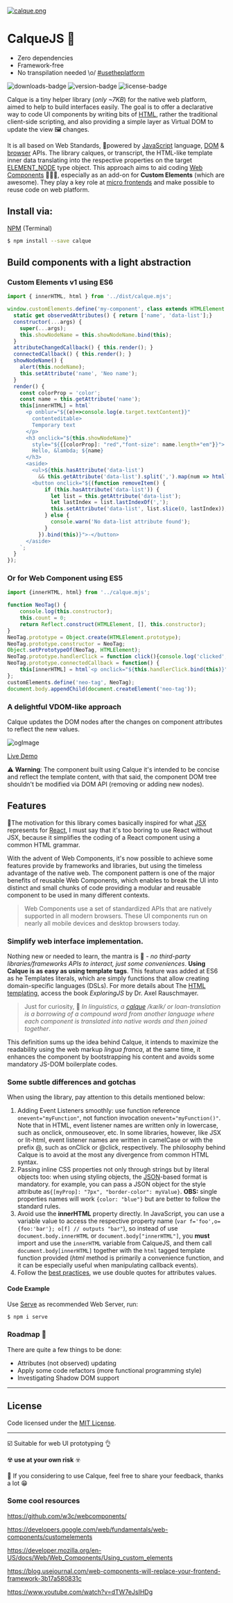 [![calque.png](https://i.postimg.cc/BbrSv6qm/calque.png)](https://postimg.cc/K35Sqm3T)


# CalqueJS 📑
* Zero dependencies
* Framework-free
* No transpilation needed
\o/ [#usetheplatform](https://webplatform.github.io/) 

![downloads-badge](https://flat.badgen.net/npm/dt/calque)
![version-badge](https://flat.badgen.net/npm/v/calque)
![license-badge](https://flat.badgen.net/npm/license/calque)


Calque is a tiny helper library (_only ~7KB_) for the native web platform, aimed to help to build interfaces easily. The goal is to offer a declarative way to code UI components by writing bits of [HTML](https://html.spec.whatwg.org/multipage/), rather the traditional client-side scripting, and also providing a simple layer as Virtual DOM to update the view 🖼️ changes.

It is all based on Web Standards, 💪powered by [JavaScript](https://developer.mozilla.org/en-US/docs/Web/JavaScript) language, [DOM](https://developer.mozilla.org/en-US/docs/Web/API/Document_Object_Model) & [browser](https://developer.mozilla.org/en-US/docs/Web/API/Window) APIs. The library calques, or transcript, the HTML-like template inner data translating into the respective properties on the target [ELEMENT_NODE](https://developer.mozilla.org/en-US/docs/Web/API/HTMLElement) type object. This approach aims to aid coding [Web Components](https://www.webcomponents.org/) 🖤💙💛, especially as an add-on for **Custom Elements** (which are awesome). They play a key role at [micro frontends](https://micro-frontends.org) and make possible to reuse code on web platform.



## Install via:

[NPM](https://npmjs.com) (Terminal)
```sh
$ npm install --save calque
```


## Build components with a light abstraction

### Custom Elements v1 using ES6


```javascript
import { innerHTML, html } from '../dist/calque.mjs';

window.customElements.define('my-component', class extends HTMLElement {
  static get observedAttributes() { return ['name', 'data-list'];}
  constructor(...args) {
    super(...args);
    this.showNodeName = this.showNodeName.bind(this);
  }
  attributeChangedCallback() { this.render(); }
  connectedCallback() { this.render(); }
  showNodeName() {
    alert(this.nodeName);
    this.setAttribute('name', 'Neo name');
  }
  render() {
    const colorProp = 'color';
    const name = this.getAttribute('name');
    this[innerHTML] = html`
      <p onblur="${(e)=>console.log(e.target.textContent)}" 
        contenteditable>
        Temporary text
      </p>
      <h3 onclick="${this.showNodeName}" 
        style="${{[colorProp]: "red","font-size": name.length+"em"}}">
        Hello, &lambda; ${name}
      </h3>
      <aside>
        <ul>${this.hasAttribute('data-list') 
          && this.getAttribute('data-list').split(',').map(num => html`<li>${num}</li>`)}</ul>
        <button onclick="${(function removeItem() {
            if (this.hasAttribute('data-list')) {
              let list = this.getAttribute('data-list');
              let lastIndex = list.lastIndexOf(',');
              this.setAttribute('data-list', list.slice(0, lastIndex));
            } else {
              console.warn('No data-list attribute found');
            }
          }).bind(this)}">-</button>
      </aside>
    `;
  }
});
```


### Or for Web Component using ES5

```js
import {innerHTML, html} from '../calque.mjs';

function NeoTag() {
	console.log(this.constructor);
	this.count = 0;
	return Reflect.construct(HTMLElement, [], this.constructor);
}
NeoTag.prototype = Object.create(HTMLElement.prototype);
NeoTag.prototype.constructor = NeoTag;
Object.setPrototypeOf(NeoTag, HTMLElement);
NeoTag.prototype.handlerClick = function click(){console.log('clicked', this);};
NeoTag.prototype.connectedCallback = function() {
	this[innerHTML] = html`<p onclick="${this.handlerClick.bind(this)}">Neo Tag</p>`;
};
customElements.define('neo-tag', NeoTag);
document.body.appendChild(document.createElement('neo-tag'));
```

### A delightful VDOM-like approach

Calque updates the DOM nodes after the changes on component attributes to reflect the new values.

![ogImage](https://i.postimg.cc/vBHVjpv6/calquejs-video.gif)

[Live Demo](https://next.plnkr.co/edit/XTq7fqxyQawTeQuwdsZi?preview)


⚠️ **Warning**: The component built using Calque it's intended to be concise and reflect the template content, with that said, the component DOM tree shouldn't be modified via DOM API (removing or adding new nodes).


## Features

🔧The motivation for this library comes basically inspired for what [JSX](https://reactjs.org/docs/introducing-jsx.html) represents for [React](https://reactjs.org/), I must say that it's too boring to use React without JSX, because it simplifies the coding of a React component using a common HTML grammar.

With the advent of Web Components, it's now possible to achieve some features provide by frameworks and libraries, but using the timeless advantage of the native web. The component pattern is one of the major benefits of reusable Web Components, which enables to break the UI into distinct and small chunks of code providing a modular and reusable component to be used in many different contexts.

>Web Components use a set of standardized APIs that are natively supported in all modern browsers. These UI components run on nearly all mobile devices and desktop browsers today.

### Simplify web interface implementation.

Nothing new or needed to learn, the mantra is 🙏 - _no third-party libraries/frameworks APIs to interact, just some conveniences_. **Using Calque is as easy as using template tags**. This feature was added at ES6 as he Templates literals, which are simply functions that allow creating domain-specific languages (DSLs). For more details about The [HTML templating](http://exploringjs.com/es6/ch_template-literals.html#sec_html-tag-function-implementation), access the book _ExploringJS_ by Dr. Axel Rauschmayer.

> Just for curiosity, 🤔 _In linguistics, a [calque](https://en.wikipedia.org/wiki/Calque) /kælk/ or loan-translation is a borrowing of a compound word from another language where each component is translated into native words and then joined together_. 

This definition sums up the idea behind Calque, it intends to maximize the readability using the web markup _lingua franca_, at the same time, it enhances the component by bootstrapping his content and avoids some mandatory JS-DOM boilerplate codes.


### Some subtle differences and gotchas

When using the library, pay attention to this details mentioned below:

1. Adding Event Listeners smoothly: use function reference `onevent="myFunction"`, not function invocation `onevent="myFunction()"`. Note that in HTML, event listener names are written only in lowercase, such as onclick, onmouseover, etc. In some libraries, however, like JSX or lit-html, event listener names are written in camelCase or with the prefix @, such as onClick or @click, respectively. The philosophy behind Calque is to avoid at the most any divergence from common HTML syntax.
2. Passing inline CSS properties not only through strings but by literal objects too: when using styling objects, the [JSON](https://www.json.org/)-based format is mandatory. for example, you can pass a JSON object for the style attribute as`{[myProp]: "7px", "border-color": myValue}`. **OBS:** single properties names will work `{color: "blue"}` but are better to follow the standard rules.
3. Avoid use the **innerHTML** property directly. In JavaScript, you can use a variable value to access the respective property name (`var f='foo',o={foo:'bar'}; o[f] // outputs "bar"`), so instead of use `document.body.innerHTML` or `document.body["innerHTML"]`, you **must** import and use the `innerHTML` variable from CalqueJS, and them call `document.body[innerHTML]` together with the  `html` tagged template function provided (_html_ method is primarily a convenience function, and it can be especially useful when manipulating callback events).
4. Follow the [best practices](https://google.github.io/styleguide/htmlcssguide.html#HTML_Quotation_Marks), we use double quotes for attributes values.


#### Code Example

Use [Serve](https://github.com/zeit/serve) as recommended Web Server, run:

```sh
$ npm i serve
```

### Roadmap 🎯
There are quite a few things to be done:
- Attributes (not observed) updating
- Apply some code refactors (more functional programming style)
- Investigating Shadow DOM support

---

## License

Code licensed under the [MIT License](LICENSE).

---

☑️ Suitable for web UI prototyping 👌

☢️ **use at your own risk** ☣️

🏁 If you considering to use Calque, feel free to share your feedback, thanks a lot 😁

### Some cool resources


https://github.com/w3c/webcomponents/

https://developers.google.com/web/fundamentals/web-components/customelements

https://developer.mozilla.org/en-US/docs/Web/Web_Components/Using_custom_elements

https://blog.usejournal.com/web-components-will-replace-your-frontend-framework-3b17a580831c

https://www.youtube.com/watch?v=dTW7eJsIHDg
